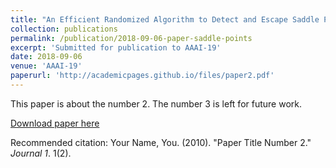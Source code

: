 ```yaml
---
title: "An Efficient Randomized Algorithm to Detect and Escape Saddle Points"
collection: publications
permalink: /publication/2018-09-06-paper-saddle-points
excerpt: 'Submitted for publication to AAAI-19'
date: 2018-09-06
venue: 'AAAI-19'
paperurl: 'http://academicpages.github.io/files/paper2.pdf'
---
```

This paper is about the number 2. The number 3 is left for future work.

[Download paper here](http://academicpages.github.io/files/paper2.pdf)

Recommended citation: Your Name, You. (2010). "Paper Title Number 2." <i>Journal 1</i>. 1(2).
